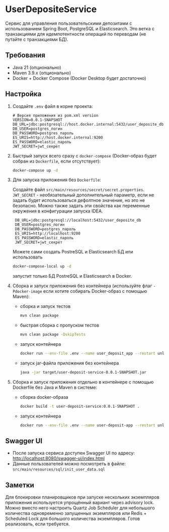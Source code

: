 # UserDepositeService

Сервис для управления пользовательскими депозитами с использованием Spring Boot, PostgreSQL и Elasticsearch.
Это ветка с транзакциями для идемпотентности операций по переводам (не путайте с транзакциями БД).

## Требования

- Java 21 (опционально)
- Maven 3.9.x (опционально)
- Docker + Docker Compose (Docker Desktop будет достаточно)

## Настройка

1. Создайте `.env` файл в корне проекта:

    ```properties
    # Версия приложения из pom.xml version
    VERSION=0.0.1-SNAPSHOT
    DB_URL=jdbc:postgresql://host.docker.internal:5432/user_deposite_db
    DB_USER=postgres_логин
    DB_PASSWORD=postgres_пароль
    ES_URIS=http://host.docker.internal:9200
    ES_PASSWORD=elastic_пароль
    JWT_SECRET=jwt_секрет
    ```

2. Быстрый запуск всего сразу с `docker-compose` (Docker-образ будет собран из `Dockerfile`, если отсутствует):
    ```bash
    docker-compose up -d
    ```

3. Для запуска приложения без `Dockerfile`:

   Создайте файл `src/main/resources/secret/secret.properties`.
   `JWT_SECRET` - необязательный дополнительный параметр,
   если не задать будет использоваться дефолтное значение, но это не безопасно.
   Можно также задать эти свойства как переменные окружения в конфигурации запуска IDEA.

   ```properties
    DB_URL=jdbc:postgresql://localhost:5432/user_deposite_db
    DB_USER=postgres_логин
    DB_PASSWORD=postgres_пароль
    ES_URIS=http://localhost:9200
    ES_PASSWORD=elastic_пароль
    JWT_SECRET=jwt_секрет
    ```
   Можете сами создать PostreSQL и Elasticsearch БД или использовать
    ```bash
    docker-compose-local up -d
    ```
   запустит только БД PostreSQL и Elasticsearch в Docker.

4. Сборка и запуск приложения без контейнера
   (используйте флаг `-Pdocker-image` если хотите собирать Docker-образ с помощью Maven):
    - сборка и запуск тестов
        ```bash
        mvn clean package
        ```
    - быстрая сборка с пропуском тестов
      ```bash
      mvn clean package -DskipTests
      ```
    - запуск контейнера
      ```bash
      docker run --env-file .env --name user_deposit_app --restart unless-stopped -p 8080:8080 -d user-deposit-service:0.0.1-SNAPSHOT
      ```
    - запуск jar-файла приложения без контейнера
      ```bash
      java -jar target/user-deposit-service-0.0.1-SNAPSHOT.jar
      ```

5. Сборка и запуск приложения отдельно в контейнере с помощью Dockerfile без Java и Maven в системе:
    - сборка docker-образа
      ```bash
      docker build -t user-deposit-service:0.0.1-SNAPSHOT .
      ```
    - запуск контейнера
      ```bash
      docker run --env-file .env --name user-deposit-app --restart unless-stopped -p 8080:8080 -d user-deposit-service:0.0.1-SNAPSHOT
      ```

## Swagger UI

- После запуска сервиса доступен Swagger UI по адресу:  
  <http://localhost:8080/swagger-ui/index.html>
- Данные пользователей можно посмотреть в файле:  
  `src/main/resources/sql/init_user_data.sql`

## Заметки

Для блокировки планировщиков при запуске нескольких экземпляров приложения используется
упрощённый вариант через advisory lock. Можно вместо него настроить Quartz Job Scheduler для небольшого
количества одновременно запущенных экземпляров или Redis + Scheduled Lock
для большого количества экземпляров. Готов реализовать, если требуется.